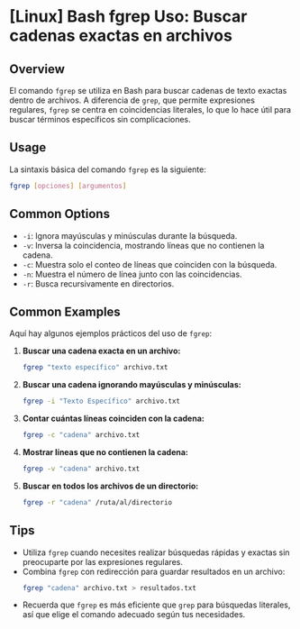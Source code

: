 # [Linux] Bash fgrep Uso: Buscar cadenas exactas en archivos

## Overview
El comando `fgrep` se utiliza en Bash para buscar cadenas de texto exactas dentro de archivos. A diferencia de `grep`, que permite expresiones regulares, `fgrep` se centra en coincidencias literales, lo que lo hace útil para buscar términos específicos sin complicaciones.

## Usage
La sintaxis básica del comando `fgrep` es la siguiente:

```bash
fgrep [opciones] [argumentos]
```

## Common Options
- `-i`: Ignora mayúsculas y minúsculas durante la búsqueda.
- `-v`: Inversa la coincidencia, mostrando líneas que no contienen la cadena.
- `-c`: Muestra solo el conteo de líneas que coinciden con la búsqueda.
- `-n`: Muestra el número de línea junto con las coincidencias.
- `-r`: Busca recursivamente en directorios.

## Common Examples
Aquí hay algunos ejemplos prácticos del uso de `fgrep`:

1. **Buscar una cadena exacta en un archivo:**
   ```bash
   fgrep "texto específico" archivo.txt
   ```

2. **Buscar una cadena ignorando mayúsculas y minúsculas:**
   ```bash
   fgrep -i "Texto Específico" archivo.txt
   ```

3. **Contar cuántas líneas coinciden con la cadena:**
   ```bash
   fgrep -c "cadena" archivo.txt
   ```

4. **Mostrar líneas que no contienen la cadena:**
   ```bash
   fgrep -v "cadena" archivo.txt
   ```

5. **Buscar en todos los archivos de un directorio:**
   ```bash
   fgrep -r "cadena" /ruta/al/directorio
   ```

## Tips
- Utiliza `fgrep` cuando necesites realizar búsquedas rápidas y exactas sin preocuparte por las expresiones regulares.
- Combina `fgrep` con redirección para guardar resultados en un archivo:
  ```bash
  fgrep "cadena" archivo.txt > resultados.txt
  ```
- Recuerda que `fgrep` es más eficiente que `grep` para búsquedas literales, así que elige el comando adecuado según tus necesidades.